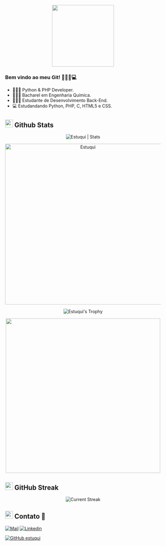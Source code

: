 
<p align="center">

  <img src="https://media1.giphy.com/media/v1.Y2lkPTc5MGI3NjExM3R6NmppZ210cG54ZDlxejNpa2M4cWFrcjNoOTh4YWV1ZTJuampvcSZlcD12MV9pbnRlcm5hbF9naWZfYnlfaWQmY3Q9cw/bKTrydke0T7bO/giphy.gif" height="200" />
</p>

### Bem vindo ao meu Git! 👩🏻‍💻💻

- 👩🏻‍💻 Python & PHP Developer.
- 👩🏻‍🔬 Bacharel em Engenharia Química.
- 👩🏻‍🎓 Estudante de Desenvolvimento Back-End.
- 💻 Estudandando Python, PHP, C, HTML5 e CSS.

## <img src="https://th.bing.com/th/id/R.011db7f1e14cdcefd5ed8b056f70d038?rik=NHHx7PD%2bLTi5YA&riu=http%3a%2f%2fui.trinine.net%2fwp%2fwp-content%2fuploads%2f2016%2f06%2f20160602_GraphAnimeIcon.gif&ehk=TXXGvgTPI6i%2f5xQe%2fW3mnT36hQPfIBwZcQsaKAlJWhs%3d&risl=&pid=ImgRaw&r=0" width="25"> <b>Github Stats</b>

 <div align="center">
<img src="https://github-readme-stats.vercel.app/api?username=estuqui&count_private=true&show_icons=true&theme=highcontrast&include_all_commits=true" alt="Estuqui | Stats" />
   
   <a href="https://github.com/Estuqui"><img src="https://github-profile-summary-cards.vercel.app/api/cards/profile-details?username=Estuqui&theme=dracula&hide_border=true"  width="520" alt="Estuqui"/></a>
  
![Estuqui's Trophy](https://github-profile-trophy.vercel.app/?username=estuqui&theme=dracula&column=4&no-frame=true)

  <img src="https://gifimage.net/wp-content/uploads/2017/09/android-gif-wallpaper-10.gif" width="500"/>
 
  </div>

## <img src="https://media.giphy.com/media/Mp5uJLEE9Ompq/giphy.gif" width="25"> <b>GitHub Streak</b>

<p align="center"> <img alt="Current Streak" src="https://github-readme-streak-stats.herokuapp.com/?user=estuqui&theme=dark" /> </p>
  
## <img src="https://media.tenor.com/images/7e96d994f29b388f63f7aa77ff2bea78/tenor.gif" width="25"> <b> Contato 👋</b>
  
[![Mail](https://img.shields.io/badge/-Say%20Hi!-black?style=for-the-badge&logo=gmail)](mailto:estuquijessica@gmail.com)
[![Linkedin](https://img.shields.io/badge/-LinkedIn-black?style=for-the-badge&logo=Linkedin)](https://www.linkedin.com/in/jessica-estuqui)
<!--
[![Stack Overflow](https://img.shields.io/badge/-StackOverflow-black?style=for-the-badge&logo=StackOverflow)](https://stackoverflow.com/users/12636730/deepshikha-yadav?tab=topactivity)
[![Hackerrank](https://img.shields.io/badge/-Hackerrank-black?style=for-the-badge&logo=Hackerrank)](https://www.hackerrank.com/deepshikhayadav2?tab=topactivity)
[![Sololearn](https://img.shields.io/badge/-Sololearn-black?style=for-the-badge&logo=Sololearn)](https://www.sololearn.com/profile/18833908)
-->

[![GitHub estuqui](https://img.shields.io/github/followers/estuqui?label=follow&style=social&logoColor=black)](https://github.com/estuqui)
